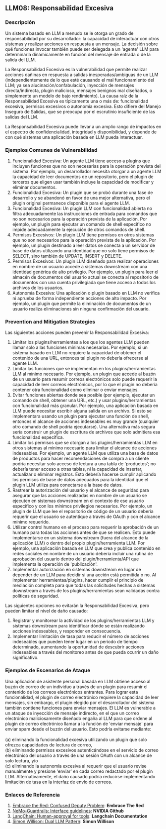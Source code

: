 ## LLM08: Responsabilidad Excesiva

### Descripción

Un sistema basado en LLM a menudo se le otorga un grado de responsabilidad por su desarrollador: la capacidad de interactuar con otros sistemas y realizar acciones en respuesta a un mensaje. La decisión sobre qué funciones invocar también puede ser delegada a un 'agente' LLM para determinarla dinámicamente en función del mensaje de entrada o de la salida del LLM.

La Responsabilidad Excesiva es la vulnerabilidad que permite realizar acciones dañinas en respuesta a salidas inesperadas/ambiguas de un LLM (independientemente de lo que esté causando el mal funcionamiento del LLM; ya sea alucinación/confabulación, inyección de mensajes directa/indirecta, plugin malicioso, mensajes benignos mal diseñados, o simplemente un modelo de bajo rendimiento). La causa raíz de la Responsabilidad Excesiva es típicamente una o más de: funcionalidad excesiva, permisos excesivos o autonomía excesiva. Esto difiere del Manejo Inseguro de Salidas, que se preocupa por el escrutinio insuficiente de las salidas del LLM.

La Responsabilidad Excesiva puede llevar a un amplio rango de impactos en el espectro de confidencialidad, integridad y disponibilidad, y depende de con qué sistemas una aplicación basada en LLM pueda interactuar.

### Ejemplos Comunes de Vulnerabilidad

1. Funcionalidad Excesiva: Un agente LLM tiene acceso a plugins que incluyen funciones que no son necesarias para la operación prevista del sistema. Por ejemplo, un desarrollador necesita otorgar a un agente LLM la capacidad de leer documentos de un repositorio, pero el plugin de terceros que eligen usar también incluye la capacidad de modificar y eliminar documentos.
2. Funcionalidad Excesiva: Un plugin que se probó durante una fase de desarrollo y se abandonó en favor de una mejor alternativa, pero el plugin original permanece disponible para el agente LLM.
3. Funcionalidad Excesiva: Un plugin LLM con funcionalidad abierta no filtra adecuadamente las instrucciones de entrada para comandos que no son necesarios para la operación prevista de la aplicación. Por ejemplo, un plugin para ejecutar un comando de shell específico no impide adecuadamente la ejecución de otros comandos de shell.
4. Permisos Excesivos: Un plugin LLM tiene permisos en otros sistemas que no son necesarios para la operación prevista de la aplicación. Por ejemplo, un plugin destinado a leer datos se conecta a un servidor de base de datos utilizando una identidad que no solo tiene permisos de SELECT, sino también de UPDATE, INSERT y DELETE.
5. Permisos Excesivos: Un plugin LLM diseñado para realizar operaciones en nombre de un usuario accede a sistemas downstream con una identidad genérica de alto privilegio. Por ejemplo, un plugin para leer el almacén de documentos del usuario actual se conecta al repositorio de documentos con una cuenta privilegiada que tiene acceso a todos los archivos de los usuarios.
6. Autonomía Excesiva: Una aplicación o plugin basado en LLM no verifica ni aprueba de forma independiente acciones de alto impacto. Por ejemplo, un plugin que permite la eliminación de documentos de un usuario realiza eliminaciones sin ninguna confirmación del usuario.

### Prevention and Mitigation Strategies

Las siguientes acciones pueden prevenir la Responsabilidad Excesiva:

1. Limitar los plugins/herramientas a los que los agentes LLM pueden llamar solo a las funciones mínimas necesarias. Por ejemplo, si un sistema basado en LLM no requiere la capacidad de obtener el contenido de una URL, entonces tal plugin no debería ofrecerse al agente LLM.
2. Limitar las funciones que se implementan en los plugins/herramientas LLM al mínimo necesario. Por ejemplo, un plugin que accede al buzón de un usuario para resumir correos electrónicos solo puede requerir la capacidad de leer correos electrónicos, por lo que el plugin no debería contener otra funcionalidad como eliminar o enviar mensajes.
3. Evitar funciones abiertas donde sea posible (por ejemplo, ejecutar un comando de shell, obtener una URL, etc.) y usar plugins/herramientas con funcionalidad más granular. Por ejemplo, una aplicación basada en LLM puede necesitar escribir alguna salida en un archivo. Si esto se implementara usando un plugin para ejecutar una función de shell, entonces el alcance de acciones indeseables es muy grande (cualquier otro comando de shell podría ejecutarse). Una alternativa más segura sería construir un plugin de escritura de archivos que solo admitiera esa funcionalidad específica.
4. Limitar los permisos que se otorgan a los plugins/herramientas LLM en otros sistemas al mínimo necesario para limitar el alcance de acciones indeseables. Por ejemplo, un agente LLM que utiliza una base de datos de productos para hacer recomendaciones de compra a un cliente podría necesitar solo acceso de lectura a una tabla de 'productos'; no debería tener acceso a otras tablas, ni la capacidad de insertar, actualizar o eliminar registros. Esto debería hacerse cumplir aplicando los permisos de base de datos adecuados para la identidad que el plugin LLM utiliza para conectarse a la base de datos.
5. Rastrear la autorización del usuario y el alcance de seguridad para asegurar que las acciones realizadas en nombre de un usuario se ejecuten en sistemas downstream en el contexto de ese usuario específico y con los mínimos privilegios necesarios. Por ejemplo, un plugin de LLM que lee el repositorio de código de un usuario debería requerir que el usuario se autentique a través de OAuth y con el alcance mínimo requerido.
6. Utilizar control humano en el proceso para requerir la aprobación de un humano para todas las acciones antes de que se realicen. Esto puede implementarse en un sistema downstream (fuera del alcance de la aplicación LLM) o dentro del propio plugin/herramienta LLM. Por ejemplo, una aplicación basada en LLM que crea y publica contenido en redes sociales en nombre de un usuario debería incluir una rutina de aprobación del usuario dentro del plugin/herramienta/API que implementa la operación de 'publicación'.
7. Implementar autorización en sistemas downstream en lugar de depender de un LLM para decidir si una acción está permitida o no. Al implementar herramientas/plugins, hacer cumplir el principio de mediación completa para que todas las solicitudes hechas a sistemas downstream a través de los plugins/herramientas sean validadas contra políticas de seguridad.

Las siguientes opciones no evitarán la Responsabilidad Excesiva, pero pueden limitar el nivel de daño causado:

1. Registrar y monitorear la actividad de los plugins/herramientas LLM y sistemas downstream para identificar dónde se están realizando acciones indeseables, y responder en consecuencia.
2. Implementar limitación de tasa para reducir el número de acciones indeseables que pueden tener lugar en un período de tiempo determinado, aumentando la oportunidad de descubrir acciones indeseables a través del monitoreo antes de que pueda ocurrir un daño significativo.

### Ejemplos de Escenarios de Ataque

Una aplicación de asistente personal basada en LLM obtiene acceso al buzón de correo de un individuo a través de un plugin para resumir el contenido de los correos electrónicos entrantes. Para lograr esta funcionalidad, el plugin de correo electrónico requiere la capacidad de leer mensajes, sin embargo, el plugin elegido por el desarrollador del sistema también contiene funciones para enviar mensajes. El LLM es vulnerable a un ataque de inyección de mensaje indirecto, en el que un correo electrónico maliciosamente diseñado engaña al LLM para que ordene al plugin de correo electrónico llamar a la función de 'enviar mensaje' para enviar spam desde el buzón del usuario. Esto podría evitarse mediante:<br><br>
  (a) eliminando la funcionalidad excesiva utilizando un plugin que solo ofrezca capacidades de lectura de correo, <br>
  (b) eliminando permisos excesivos autenticándose en el servicio de correo electrónico del usuario a través de una sesión OAuth con un alcance de solo lectura, y/o <br>
  (c) eliminando la autonomía excesiva al requerir que el usuario revise manualmente y presione 'enviar' en cada correo redactado por el plugin LLM.
Alternativamente, el daño causado podría reducirse implementando limitación de tasa en la interfaz de envío de correos.

### Enlaces de Referencia

1. [Embrace the Red: Confused Deputy Problem](https://embracethered.com/blog/posts/2023/chatgpt-cross-plugin-request-forgery-and-prompt-injection./): **Embrace The Red**
2. [NeMo-Guardrails: Interface guidelines](https://github.com/NVIDIA/NeMo-Guardrails/blob/main/docs/security/guidelines.md): **NVIDIA Github**
3. [LangChain: Human-approval for tools](https://python.langchain.com/docs/modules/agents/tools/how_to/human_approval): **Langchain Documentation**
4. [Simon Willison: Dual LLM Pattern](https://simonwillison.net/2023/Apr/25/dual-llm-pattern/): **Simon Willison**
